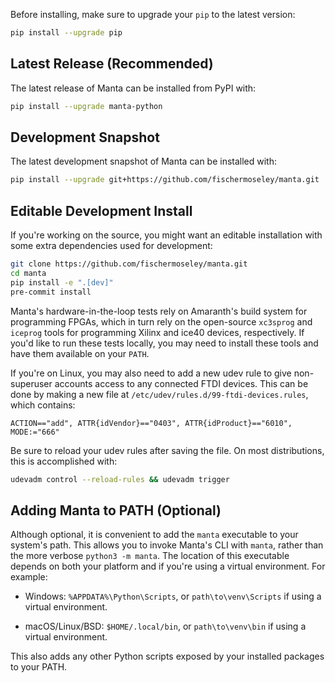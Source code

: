 Before installing, make sure to upgrade your `pip` to the latest version:

```bash
pip install --upgrade pip
```

## Latest Release (Recommended)
The latest release of Manta can be installed from PyPI with:

```bash
pip install --upgrade manta-python
```

## Development Snapshot
The latest development snapshot of Manta can be installed with:

```bash
pip install --upgrade git+https://github.com/fischermoseley/manta.git
```

## Editable Development Install
If you're working on the source, you might want an editable installation with some extra dependencies used for development:

```bash
git clone https://github.com/fischermoseley/manta.git
cd manta
pip install -e ".[dev]"
pre-commit install
```

Manta's hardware-in-the-loop tests rely on Amaranth's build system for programming FPGAs, which in turn rely on the open-source `xc3sprog` and `iceprog` tools for programming Xilinx and ice40 devices, respectively. If you'd like to run these tests locally, you may need to install these tools and have them available on your `PATH`.

If you're on Linux, you may also need to add a new udev rule to give non-superuser accounts access to any connected FTDI devices. This can be done by making a new file at `/etc/udev/rules.d/99-ftdi-devices.rules`, which contains:

```
ACTION=="add", ATTR{idVendor}=="0403", ATTR{idProduct}=="6010", MODE:="666"
```

Be sure to reload your udev rules after saving the file. On most distributions, this is accomplished with:

```bash
udevadm control --reload-rules && udevadm trigger
```

## Adding Manta to PATH (Optional)

Although optional, it is convenient to add the `manta` executable to your system's path. This allows you to invoke Manta's CLI with `manta`, rather than the more verbose `python3 -m manta`. The location of this executable depends on both your platform and if you're using a virtual environment. For example:

- Windows: `%APPDATA%\Python\Scripts`, or `path\to\venv\Scripts` if using a virtual environment.

- macOS/Linux/BSD: `$HOME/.local/bin`, or `path\to\venv\bin` if using a virtual environment.

This also adds any other Python scripts exposed by your installed packages to your PATH.
